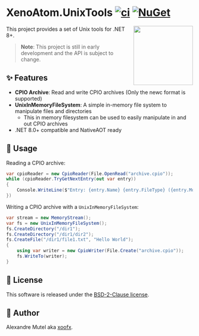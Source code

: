 # XenoAtom.UnixTools [![ci](https://github.com/XenoAtom/XenoAtom.UnixTools/actions/workflows/ci.yml/badge.svg)](https://github.com/XenoAtom/XenoAtom.UnixTools/actions/workflows/ci.yml) [![NuGet](https://img.shields.io/nuget/v/XenoAtom.UnixTools.svg)](https://www.nuget.org/packages/XenoAtom.UnixTools/)

<img align="right" width="160px" height="160px" src="https://raw.githubusercontent.com/xoofx/XenoAtom.UnixTools/main/img/XenoAtom.UnixTools.png">

This project provides a set of Unix tools for .NET 8+.

> **Note**: This project is still in early development and the API is subject to change.

## ✨ Features

- **CPIO Archive**: Read and write CPIO archives (Only the newc format is supported)
- **UnixInMemoryFileSystem**: A simple in-memory file system to manipulate files and directories
  - This in memory filesystem can be used to easily manipulate in and out CPIO archives
- .NET 8.0+ compatible and NativeAOT ready

## 📖 Usage

Reading a CPIO archive:

```csharp
var cpioReader = new CpioReader(File.OpenRead("archive.cpio"));
while (cpioReader.TryGetNextEntry(out var entry))
{
    Console.WriteLine($"Entry: {entry.Name} {entry.FileType} ({entry.Mode})");
})
```

Writing a CPIO archive with a `UnixInMemoryFileSystem`:

```csharp
var stream = new MemoryStream();
var fs = new UnixInMemoryFileSystem();
fs.CreateDirectory("/dir1");
fs.CreateDirectory("/dir1/dir2");
fs.CreateFile("/dir1/file1.txt", "Hello World");
{
    using var writer = new CpioWriter(File.Create("archive.cpio"));
    fs.WriteTo(writer);
}
```

## 🪪 License

This software is released under the [BSD-2-Clause license](https://opensource.org/licenses/BSD-2-Clause). 

## 🤗 Author

Alexandre Mutel aka [xoofx](https://xoofx.github.io).
